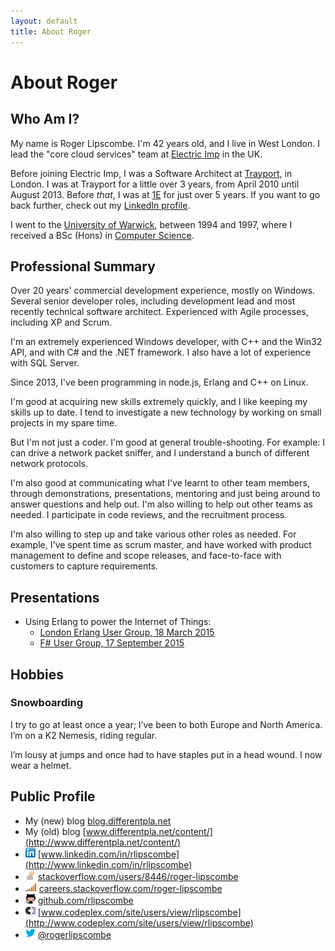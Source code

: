 ```yaml
---
layout: default
title: About Roger
---
```


# About Roger

## Who Am I?

My name is Roger Lipscombe. I'm 42 years old, and I live in West London.  I
lead the "core cloud services" team at [Electric Imp](https://electricimp.com)
in the UK.

Before joining Electric Imp, I was a Software Architect at
[Trayport](http://trayport.com), in London. I was at Trayport for a little over
3 years, from April 2010 until August 2013.  Before *that*, I was at
[1E](http://1e.com) for just over 5 years. If you want to go back further,
check out my [LinkedIn profile](http://www.linkedin.com/in/rlipscombe).

I went to the [University of Warwick](http://warwick.ac.uk/), between 1994 and
1997, where I received a BSc (Hons) in [Computer Science](http://www.dcs.warwick.ac.uk/).

## Professional Summary

Over 20 years' commercial development experience, mostly on Windows. Several
senior developer roles, including development lead and most recently technical
software architect. Experienced with Agile processes, including XP and Scrum.

I'm an extremely experienced Windows developer, with C++ and the Win32 API, and
with C# and the .NET framework. I also have a lot of experience with SQL
Server.

Since 2013, I've been programming in node.js, Erlang and C++ on Linux.

I'm good at acquiring new skills extremely quickly, and I like keeping my
skills up to date. I tend to investigate a new technology by working on small
projects in my spare time.

But I'm not just a coder. I'm good at general trouble-shooting. For example: I
can drive a network packet sniffer, and I understand a bunch of different
network protocols.

I'm also good at communicating what I've learnt to other team members, through
demonstrations, presentations, mentoring and just being around to answer
questions and help out.  I'm also willing to help out other teams as needed. I
participate in code reviews, and the recruitment process.

I'm also willing to step up and take various other roles as needed. For
example, I've spent time as scrum master, and have worked with product
management to define and scope releases, and face-to-face with customers to
capture requirements.

## Presentations

 - Using Erlang to power the Internet of Things:
   - [London Erlang User Group, 18 March 2015](https://vimeo.com/124606816)
   - [F# User Group, 17 September 2015](https://skillsmatter.com/skillscasts/6586-powering-the-internet-of-things)

## Hobbies

### Snowboarding

I try to go at least once a year; I’ve been to both Europe and North America.
I’m on a K2 Nemesis, riding regular.

I’m lousy at jumps and once had to have staples put in a head wound. I now wear
a helmet.

## Public Profile

* My (new) blog	[blog.differentpla.net](http://blog.differentpla.net)
* My (old) blog	[www.differentpla.net/content/](http://www.differentpla.net/content/)
* ![](images/LinkedIn_Logo16px.png) [www.linkedin.com/in/rlipscombe](http://www.linkedin.com/in/rlipscombe)
* ![](images/so-icon.png) [stackoverflow.com/users/8446/roger-lipscombe](http://stackoverflow.com/users/8446/roger-lipscombe)
* ![](images/careers-icon.png) [careers.stackoverflow.com/roger-lipscombe](http://careers.stackoverflow.com/roger-lipscombe)
* ![](images/github-icon.png) [github.com/rlipscombe](http://github.com/rlipscombe)
* ![](images/codeplex-icon.png) [www.codeplex.com/site/users/view/rlipscombe](http://www.codeplex.com/site/users/view/rlipscombe)
* ![](images/twitter-icon.png) [@rogerlipscombe](https://twitter.com/rogerlipscombe)
